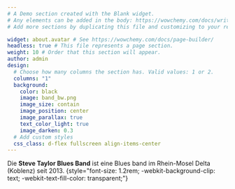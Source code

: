 ```yaml
---
# A Demo section created with the Blank widget.
# Any elements can be added in the body: https://wowchemy.com/docs/writing-markdown-latex/
# Add more sections by duplicating this file and customizing to your requirements.

widget: about.avatar # See https://wowchemy.com/docs/page-builder/
headless: true # This file represents a page section.
weight: 10 # Order that this section will appear.
author: admin
design:
  # Choose how many columns the section has. Valid values: 1 or 2.
  columns: "1"
  background:
    color: black
    image: band_bw.png
    image_size: contain
    image_position: center
    image_parallax: true
    text_color_light: true
    image_darken: 0.3
  # Add custom styles
  css_class: d-flex fullscreen align-items-center
---
```


Die **Steve Taylor Blues Band** ist eine Blues band im Rhein-Mosel Delta (Koblenz) seit 2013.
{style="font-size: 1.2rem; -webkit-background-clip: text; -webkit-text-fill-color: transparent;"}
